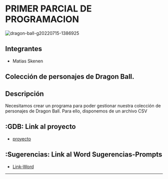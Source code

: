 # PRIMER PARCIAL DE PROGRAMACION
![dragon-ball-g20220715-1386925](https://github.com/matiastaoskn/Parcial1_Programacion/assets/93952537/9b593aa3-a85d-41d7-ad46-b9b121cc8959)


## Integrantes 
- Matias Skenen


## Colección de personajes de Dragon Ball.



## Descripción
Necesitamos crear un programa para poder gestionar nuestra colección de personajes de Dragon Ball. Para
ello, disponemos de un archivo CSV


## :GDB: Link al proyecto
- [proyecto]([https://www.tinkercad.com/things/iGZplXy7dOf-primera-entrega-matias-skenen-01-dojo-i/editel?sharecode=xUV1EZMR_iX3sahqaI9wbTSUNm4nuyn2QpeAgWrUPLg](https://onlinegdb.com/NnsOl_9uQ))
## :Sugerencias: Link al Word Sugerencias-Prompts
- [Link-Word](https://docs.google.com/document/d/15C0PnrEqRYZDG0R3NoC25WacJRhn6YAIDoLJLw9nccA/edit?usp=sharing)


---

